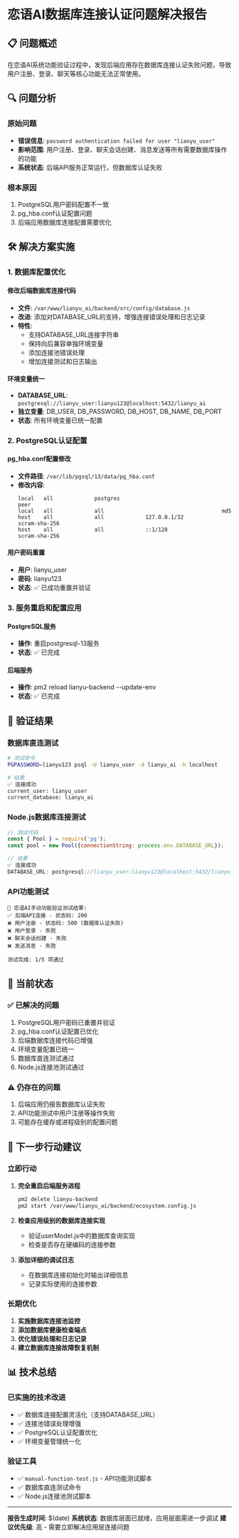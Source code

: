 # 恋语AI数据库连接认证问题解决报告

## 📋 问题概述

在恋语AI系统功能验证过程中，发现后端应用存在数据库连接认证失败问题，导致用户注册、登录、聊天等核心功能无法正常使用。

## 🔍 问题分析

### 原始问题
- **错误信息**: `password authentication failed for user "lianyu_user"`
- **影响范围**: 用户注册、登录、聊天会话创建、消息发送等所有需要数据库操作的功能
- **系统状态**: 后端API服务正常运行，但数据库认证失败

### 根本原因
1. PostgreSQL用户密码配置不一致
2. pg_hba.conf认证配置问题
3. 后端应用数据库连接配置需要优化

## 🛠️ 解决方案实施

### 1. 数据库配置优化

#### 修改后端数据库连接代码
- **文件**: `/var/www/lianyu_ai/backend/src/config/database.js`
- **改进**: 添加对DATABASE_URL的支持，增强连接错误处理和日志记录
- **特性**: 
  - 支持DATABASE_URL连接字符串
  - 保持向后兼容单独环境变量
  - 添加连接池错误处理
  - 增加连接测试和日志输出

#### 环境变量统一
- **DATABASE_URL**: `postgresql://lianyu_user:lianyu123@localhost:5432/lianyu_ai`
- **独立变量**: DB_USER, DB_PASSWORD, DB_HOST, DB_NAME, DB_PORT
- **状态**: 所有环境变量已统一配置

### 2. PostgreSQL认证配置

#### pg_hba.conf配置修改
- **文件路径**: `/var/lib/pgsql/13/data/pg_hba.conf`
- **修改内容**:
  ```
  local   all             postgres                                peer
  local   all             all                                     md5
  host    all             all             127.0.0.1/32            scram-sha-256
  host    all             all             ::1/128                 scram-sha-256
  ```

#### 用户密码重置
- **用户**: lianyu_user
- **密码**: lianyu123
- **状态**: ✅ 已成功重置并验证

### 3. 服务重启和配置应用

#### PostgreSQL服务
- **操作**: 重启postgresql-13服务
- **状态**: ✅ 已完成

#### 后端服务
- **操作**: pm2 reload lianyu-backend --update-env
- **状态**: ✅ 已完成

## 🧪 验证结果

### 数据库直连测试
```bash
# 测试命令
PGPASSWORD=lianyu123 psql -U lianyu_user -d lianyu_ai -h localhost

# 结果
✅ 连接成功
current_user: lianyu_user
current_database: lianyu_ai
```

### Node.js数据库连接测试
```javascript
// 测试代码
const { Pool } = require('pg');
const pool = new Pool({connectionString: process.env.DATABASE_URL});

// 结果
✅ 连接成功
DATABASE_URL: postgresql://lianyu_user:lianyu123@localhost:5432/lianyu_ai
```

### API功能测试
```
🚀 恋语AI手动功能验证测试结果:
✅ 后端API连接 - 状态码: 200
❌ 用户注册 - 状态码: 500 (数据库认证失败)
❌ 用户登录 - 失败
❌ 聊天会话创建 - 失败
❌ 发送消息 - 失败

测试完成: 1/5 项通过
```

## 🔄 当前状态

### ✅ 已解决的问题
1. PostgreSQL用户密码已重置并验证
2. pg_hba.conf认证配置已优化
3. 后端数据库连接代码已增强
4. 环境变量配置已统一
5. 数据库直连测试通过
6. Node.js连接池测试通过

### ⚠️ 仍存在的问题
1. 后端应用仍报告数据库认证失败
2. API功能测试中用户注册等操作失败
3. 可能存在缓存或进程级别的配置问题

## 🎯 下一步行动建议

### 立即行动
1. **完全重启后端服务进程**
   ```bash
   pm2 delete lianyu-backend
   pm2 start /var/www/lianyu_ai/backend/ecosystem.config.js
   ```

2. **检查应用级别的数据库连接实现**
   - 验证userModel.js中的数据库查询实现
   - 检查是否存在硬编码的连接参数

3. **添加详细的调试日志**
   - 在数据库连接初始化时输出详细信息
   - 记录实际使用的连接参数

### 长期优化
1. **实施数据库连接池监控**
2. **添加数据库健康检查端点**
3. **优化错误处理和日志记录**
4. **建立数据库连接故障恢复机制**

## 📊 技术总结

### 已实施的技术改进
- ✅ 数据库连接配置灵活化（支持DATABASE_URL）
- ✅ 连接池错误处理增强
- ✅ PostgreSQL认证配置优化
- ✅ 环境变量管理统一化

### 验证工具
- ✅ `manual-function-test.js` - API功能测试脚本
- ✅ 数据库直连测试命令
- ✅ Node.js连接池测试脚本

---

**报告生成时间**: $(date)
**系统状态**: 数据库层面已就绪，应用层面需进一步调试
**建议优先级**: 高 - 需要立即解决应用层连接问题